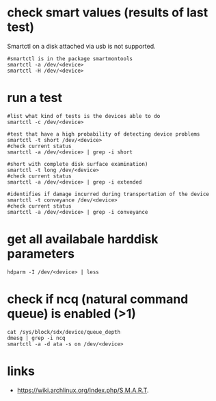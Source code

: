 # check smart values (results of last test)

Smartctl on a disk attached via usb is not supported.

```
#smartctl is in the package smartmontools
smartctl -a /dev/<device>
smartctl -H /dev/<device>
```

# run a test

```
#list what kind of tests is the devices able to do
smartctl -c /dev/<device>

#test that have a high probability of detecting device problems
smartctl -t short /dev/<device>
#check current status
smartctl -a /dev/<device> | grep -i short

#short with complete disk surface examination)
smartctl -t long /dev/<device>
#check current status
smartctl -a /dev/<device> | grep -i extended

#identifies if damage incurred during transportation of the device
smartctl -t conveyance /dev/<device>
#check current status
smartctl -a /dev/<device> | grep -i conveyance
```

# get all availabale harddisk parameters

```
hdparm -I /dev/<device> | less
```

# check if ncq (natural command queue) is enabled (>1)

```
cat /sys/block/sdx/device/queue_depth
dmesg | grep -i ncq
smartctl -a -d ata -s on /dev/<device>
```

# links

* https://wiki.archlinux.org/index.php/S.M.A.R.T.
